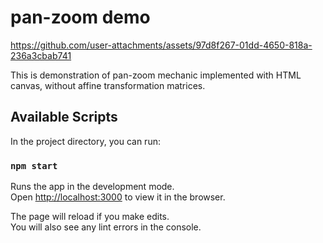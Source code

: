 # pan-zoom demo
https://github.com/user-attachments/assets/97d8f267-01dd-4650-818a-236a3cbab741

This is demonstration of pan-zoom mechanic implemented with HTML canvas, without affine transformation matrices.

## Available Scripts

In the project directory, you can run:

### `npm start`

Runs the app in the development mode.\
Open [http://localhost:3000](http://localhost:3000) to view it in the browser.

The page will reload if you make edits.\
You will also see any lint errors in the console.

